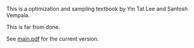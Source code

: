 This is a optimization and sampling textbook by Yin Tat Lee and Santosh Vempala.

This is far from done.

See [main.pdf](https://github.com/YinTat/optimizationbook/raw/main/main.pdf) for the current version.
